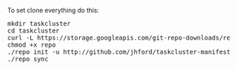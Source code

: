 To set clone everything do this:

<pre>
mkdir taskcluster
cd taskcluster
curl -L https://storage.googleapis.com/git-repo-downloads/repo > repo
chmod +x repo
./repo init -u http://github.com/jhford/taskcluster-manifest
./repo sync
</pre>
